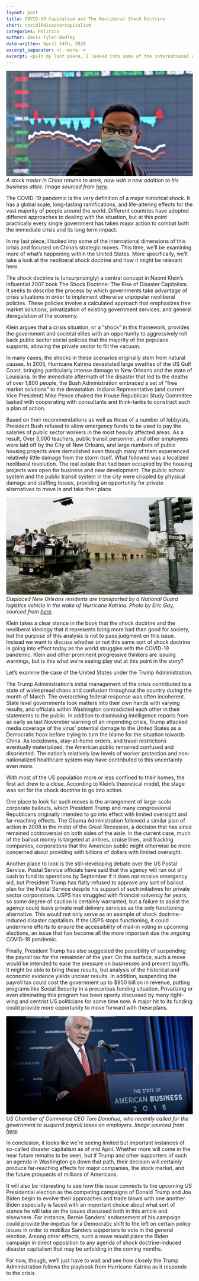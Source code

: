 ```yaml
---
layout: post
title: COVID-19 Capitalism and The Neoliberal Shock Doctrine
short: covid19disastercapitalism
categories: Politics
author: Davis Tyler-Dudley
date-written: April 14th, 2020
excerpt_separator: <!--more-->
excerpt: <p>In my last piece, I looked into some of the international dimensions of this crisis and focused on China’s strategic moves. This time, we’ll be examining more of what’s happening within the United States. More specifically, we’ll take a look at the neoliberal shock doctrine and how it might be relevant here. </p>
---
```


![Chinese Trader](/images/covid19disastercapitalism/blurb.jpg)<br>
_A stock trader in China returns to work, now with a new addition to his business attire. Image sourced from [here](https://www.ft.com/content/a66b0770-5c24-11ea-b0ab-339c2307bcd4)._

The COVID-19 pandemic is the very definition of a major historical shock. It has a global scale, long-lasting ramifications, and life-altering effects for the vast majority of people around the world. Different countries have adopted different approaches to dealing with the situation, but at this point practically every single government has taken major action to combat both the immediate crisis and its long term impact.

In my last piece, I looked into some of the international dimensions of this crisis and focused on China’s strategic moves. This time, we’ll be examining more of what’s happening within the United States. More specifically, we’ll take a look at the neoliberal shock doctrine and how it might be relevant here.

The shock doctrine is (unsurprisingly) a central concept in Naomi Klein’s influential 2007 book The Shock Doctrine: The Rise of Disaster Capitalism. It seeks to describe the process by which governments take advantage of crisis situations in order to implement otherwise unpopular neoliberal policies. These policies involve a calculated approach that emphasizes free market solutions, privatization of existing government services, and general deregulation of the economy.

Klein argues that a crisis situation, or a “shock” in this framework, provides the government and societal elites with an opportunity to aggressively roll back public sector social policies that the majority of the populace supports, allowing the private sector to fill the vacuum.

In many cases, the shocks in these scenarios originally stem from natural causes. In 2005, Hurricane Katrina devastated large swathes of the US Gulf Coast, bringing particularly intense damage to New Orleans and the state of Louisiana. In the immediate aftermath of the disaster that led to the deaths of over 1,800 people, the Bush Administration embraced a set of “free market solutions” to the devastation. Indiana Representative (and current Vice President) Mike Pence chaired the House Republican Study Committee tasked with cooperating with consultants and think-tanks to construct such a plan of action.

Based on their recommendations as well as those of a number of lobbyists, President Bush refused to allow emergency funds to be used to pay the salaries of public sector workers in the most heavily affected areas. As a result, Over 3,000 teachers, public transit personnel, and other employees were laid off by the City of New Orleans, and large numbers of public housing projects were demolished even though many of them experienced relatively little damage from the storm itself. What followed was a localized neoliberal revolution. The real estate that had been occupied by the housing projects was open for business and new development. The public school system and the public transit system in the city were crippled by physical damage and staffing losses, providing an opportunity for private alternatives to move in and take their place.

![Katrina](/images/covid19disastercapitalism/katrina.png)<br>
_Displaced New Orleans residents are transported by a National Guard logistics vehicle in the wake of Hurricane Katrina. Photo by Eric Gay, sourced from [here](https://www.commondreams.org/views/2015/08/30/change-everything-or-face-global-katrina)._

Klein takes a clear stance in the book that the shock doctrine and the neoliberal ideology that it represents bring more bad than good for society, but the purpose of this analysis is not to pass judgment on this issue. Instead we want to discuss whether or not this same sort of shock doctrine is going into effect today as the world struggles with the COVID-19 pandemic. Klein and other prominent progressive thinkers are issuing warnings, but is this what we’re seeing play out at this point in the story?

Let’s examine the case of the United States under the Trump Administration.

The Trump Administration’s initial management of the crisis contributed to a state of widespread chaos and confusion throughout the country during the month of March. The overarching federal response was often incoherent. State level governments took matters into their own hands with varying results, and officials within Washington contradicted each other in their statements to the public. In addition to dismissing intelligence reports from as early as last November warning of an impending crisis, Trump attacked media coverage of the virus’ potential damage to the United States as a Democratic hoax before trying to turn the blame for the situation towards China. As lockdowns, stay-at-home orders, and travel restrictions eventually materialized, the American public remained confused and disoriented. The nation’s relatively low levels of worker protection and non-nationalized healthcare system may have contributed to this uncertainty even more.

With most of the US population more or less confined to their homes, the first act drew to a close. According to Klein’s theoretical model, the stage was set for the shock doctrine to go into action.

One place to look for such moves is the arrangement of large-scale corporate bailouts, which President Trump and many congressional Republicans originally intended to go into effect with limited oversight and far-reaching effects. The Obama Administration followed a similar plan of action in 2008 in the midst of the Great Recession, a decision that has since remained controversial on both sides of the aisle. In the current case, much of the bailout money is targeted at airlines, cruise lines, and fracking companies, corporations that the American public might otherwise be more concerned about providing with billions of dollars with limited oversight.

Another place to look is the still-developing debate over the US Postal Service. Postal Service officials have said that the agency will run out of cash to fund its operations by September if it does not receive emergency aid, but President Trump has flatly refused to approve any sort of bailout plan for the Postal Service despite his support of such initiatives for private sector corporations. USPS has struggled with financial solvency for years, so some degree of caution is certainly warranted, but a failure to assist the agency could leave private mail delivery services as the only functioning alternative. This would not only serve as an example of shock doctrine-induced disaster capitalism. If the USPS stops functioning, it could undermine efforts to ensure the accessibility of mail-in voting in upcoming elections, an issue that has become all the more important due the ongoing COVID-19 pandemic.

Finally, President Trump has also suggested the possibility of suspending the payroll tax for the remainder of the year. On the surface, such a move would be intended to ease the pressure on businesses and prevent layoffs. It might be able to bring these results, but analysis of the historical and economic evidence yields unclear results. In addition, suspending the payroll tax could cost the government up to \$950 billion in revenue, putting programs like Social Security in a precarious funding situation. Privatizing or even eliminating this program has been openly discussed by many right-wing and centrist US politicians for some time now. A major hit to its funding could provide more opportunity to move forward with these plans.

![Donohue](/images/covid19disastercapitalism/donohue.png)<br>
_US Chamber of Commerce CEO Tom Donohue, who recently called for the government to suspend payroll taxes on employers. Image sourced from [here](https://www.washingtonexaminer.com/news/chamber-of-commerce-calls-for-payroll-tax-suspension-and-fed-backstop-for-big-business)._

In conclusion, it looks like we’re seeing limited but important instances of so-called disaster capitalism as of mid April. Whether more will come in the near future remains to be seen, but if Trump and other supporters of such an agenda in Washington go down that path, their decision will certainly produce far-reaching effects for major companies, the stock market, and the future prospects of millions of Americans.

It will also be interesting to see how this issue connects to the upcoming US Presidential election as the competing campaigns of Donald Trump and Joe Biden begin to evolve their approaches and trade blows with one another. Biden especially is faced with an important choice about what sort of stance he will take on the issues discussed both in this article and elsewhere. For instance, Bernie Sanders’ endorsement of his campaign could provide the impetus for a Democratic shift to the left on certain policy issues in order to mobilize Sanders supporters to vote in the general election. Among other effects, such a move would place the Biden campaign in direct opposition to any agenda of shock doctrine-induced disaster capitalism that may be unfolding in the coming months.

For now, though, we’ll just have to wait and see how closely the Trump Administration follows the playbook from Hurricane Katrina as it responds to the crisis.
